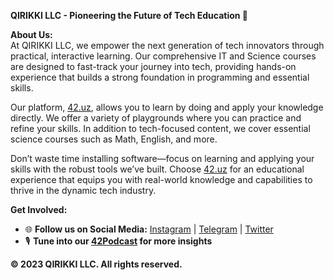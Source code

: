 **QIRIKKI LLC - Pioneering the Future of Tech Education 🚀**

**About Us:**  
At QIRIKKI LLC, we empower the next generation of tech innovators through practical, interactive learning. Our comprehensive IT and Science courses are designed to fast-track your journey into tech, providing hands-on experience that builds a strong foundation in programming and essential skills.

Our platform, <a href="https://42.uz" target="_blank">42.uz</a>, allows you to learn by doing and apply your knowledge directly. We offer a variety of playgrounds where you can practice and refine your skills. In addition to tech-focused content, we cover essential science courses such as Math, English, and more.

Don’t waste time installing software—focus on learning and applying your skills with the robust tools we’ve built. Choose <a href="https://42.uz" target="_blank">42.uz</a> for an educational experience that equips you with real-world knowledge and capabilities to thrive in the dynamic tech industry.

**Get Involved:**
- 🌐 **Follow us on Social Media:** [Instagram](https://instagram.com/qirikki) | [Telegram](https://t.me/qirikki) | [Twitter](https://twitter.com/qirikki)
- 🎙️ **Tune into our [42Podcast](https://www.youtube.com/@qirikki) for more insights**

**© 2023 QIRIKKI LLC. All rights reserved.**

